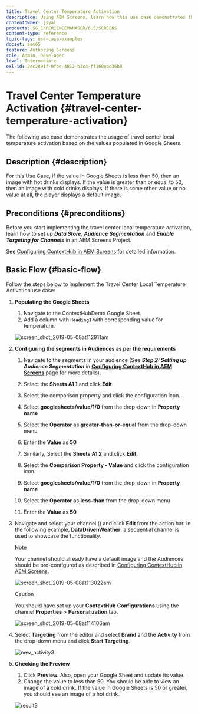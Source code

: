 ```yaml
---
title: Travel Center Temperature Activation
description: Using AEM Screens, learn how this use case demonstrates the usage of travel center local temperature activation based on the values populated in Google Sheets.
contentOwner: jsyal
products: SG_EXPERIENCEMANAGER/6.5/SCREENS
content-type: reference
topic-tags: use-case-examples
docset: aem65
feature: Authoring Screens
role: Admin, Developer
level: Intermediate
exl-id: 2ec2891f-0fbe-4812-b3c4-ff160ead36b8
---
```

# Travel Center Temperature Activation {#travel-center-temperature-activation}

The following use case demonstrates the usage of travel center local temperature activation based on the values populated in Google Sheets.

## Description {#description}

For this Use Case, if the value in Google Sheets is less than 50, then an image with hot drinks displays. If the value is greater than or equal to 50, then an image with cold drinks displays. If there is some other value or no value at all, the player displays a default image.

## Preconditions {#preconditions}

Before you start implementing the travel center local temperature activation, learn how to set up ***Data Store***, ***Audience Segmentation*** and ***Enable Targeting for Channels*** in an AEM Screens Project.

See [Configuring ContextHub in AEM Screens](configuring-context-hub.md) for detailed information.

## Basic Flow {#basic-flow}

Follow the steps below to implement the Travel Center Local Temperature Activation use case:

1. **Populating the Google Sheets**

    1. Navigate to the ContextHubDemo Google Sheet.
    1. Add a column with **`Heading1`** with corresponding value for temperature.

   ![screen_shot_2019-05-08at112911am](assets/screen_shot_2019-05-08at112911am.png)

1. **Configuring the segments in Audiences as per the requirements**

    1. Navigate to the segments in your audience (See ***Step 2: Setting up Audience Segmentation*** in **[Configuring ContextHub in AEM Screens](configuring-context-hub.md)** page for more details).

    1. Select the **Sheets A1 1** and click **Edit**.

    1. Select the comparison property and click the configuration icon.
    1. Select **googlesheets/value/1/0** from the drop-down in **Property name**

    1. Select the **Operator** as **greater-than-or-equal** from the drop-down menu

    1. Enter the **Value** as **50**

    1. Similarly, Select the **Sheets A1 2** and click **Edit**.

    1. Select the **Comparison Property - Value** and click the configuration icon.
    1. Select **googlesheets/value/1/0** from the drop-down in **Property name**

    1. Select the **Operator** as **less-than** from the drop-down menu

    1. Enter the **Value** as **50**

1. Navigate and select your channel () and click **Edit** from the action bar. In the following example, **DataDrivenWeather**, a sequential channel is used to showcase the functionality.

   >[!NOTE]
   >
   >Your channel should already have a default image and the Audiences should be pre-configured as described in [Configuring ContextHub in AEM Screens](configuring-context-hub.md).

   ![screen_shot_2019-05-08at113022am](assets/screen_shot_2019-05-08at113022am.png)

   >[!CAUTION]
   >
   >You should have set up your **ContextHub** **Configurations** using the channel **Properties** > **Personalization** tab.

   ![screen_shot_2019-05-08at114106am](assets/screen_shot_2019-05-08at114106am.png)

1. Select **Targeting** from the editor and select **Brand** and the **Activity** from the drop-down menu and click **Start Targeting**.

   ![new_activity3](assets/new_activity3.gif)

1. **Checking the Preview**

    1. Click **Preview.** Also, open your Google Sheet and update its value.
    1. Change the value to less than 50. You should be able to view an image of a cold drink. If the value in Google Sheets is 50 or greater, you should see an image of a hot drink.

    ![result3](assets/result3.gif)
